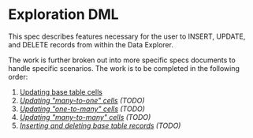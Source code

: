 # Exploration DML

This spec describes features necessary for the user to INSERT, UPDATE, and DELETE records from within the Data Explorer.

The work is further broken out into more specific specs documents to handle specific scenarios. The work is to be completed in the following order:

1. [Updating base table cells](./updating-base-table-cells.md)
1. _[Updating "many-to-one" cells](./updating-many-to-one-cells.md) (TODO)_
1. _[Updating "one-to-many" cells](./updating-one-to-many-cells.md) (TODO)_
1. _[Updating "many-to-many" cells](./updating-many-to-many-cells.md) (TODO)_
1. _[Inserting and deleting base table records](./inserting-and-deleting-base-table-records.md) (TODO)_
